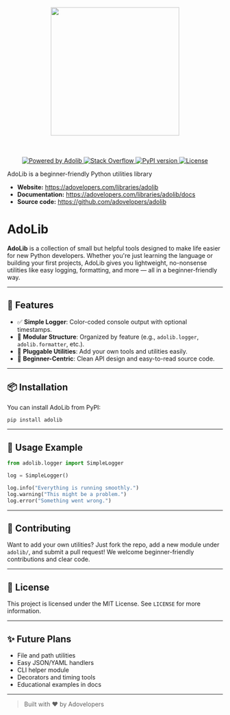 <h1 align="center">
<img src="assets/adolib.png" width="300">
</h1><br>


<p align="center">
  <a href="https://your-site.com">
    <img src="https://img.shields.io/badge/powered%20by-Adovelopers-orange.svg?style=flat&colorA=E1523D&colorB=007D8A" alt="Powered by Adolib">
  </a>
  <a href="https://stackoverflow.com/questions/tagged/adolib">
    <img src="https://img.shields.io/badge/stackoverflow-Ask%20questions-blue.svg" alt="Stack Overflow">
  </a>
  <a href="https://pypi.org/project/adolib/">
    <img src="https://img.shields.io/pypi/v/adolib.svg" alt="PyPI version">
  </a>
  <a href="https://pypi.org/project/adolib/">
    <img src="https://img.shields.io/pypi/l/adolib.svg" alt="License">
  </a>
</p>


AdoLib is a beginner-friendly Python utilities library

- **Website:** https://adovelopers.com/libraries/adolib
- **Documentation:** https://adovelopers.com/libraries/adolib/docs
- **Source code:** https://github.com/adovelopers/adolib
  

# AdoLib

**AdoLib** is a collection of small but helpful tools designed to make life easier for new Python developers. Whether you're just learning the language or building your first projects, AdoLib gives you lightweight, no-nonsense utilities like easy logging, formatting, and more — all in a beginner-friendly way.

---

## 🚀 Features

- ✅ **Simple Logger**: Color-coded console output with optional timestamps.
- 🔧 **Modular Structure**: Organized by feature (e.g., `adolib.logger`, `adolib.formatter`, etc.).
- 🧩 **Pluggable Utilities**: Add your own tools and utilities easily.
- 🐍 **Beginner-Centric**: Clean API design and easy-to-read source code.

---

## 📦 Installation

You can install AdoLib from PyPI:

```bash
pip install adolib
```

---

## 📘 Usage Example

```python
from adolib.logger import SimpleLogger

log = SimpleLogger()

log.info("Everything is running smoothly.")
log.warning("This might be a problem.")
log.error("Something went wrong.")
```

---

## 🔧 Contributing

Want to add your own utilities? Just fork the repo, add a new module under `adolib/`, and submit a pull request! We welcome beginner-friendly contributions and clear code.

---

## 📄 License

This project is licensed under the MIT License. See `LICENSE` for more information.

---

## ✨ Future Plans

- File and path utilities  
- Easy JSON/YAML handlers  
- CLI helper module  
- Decorators and timing tools  
- Educational examples in docs

---

> Built with ❤️ by Adovelopers
